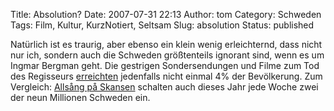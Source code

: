 Title: Absolution?
Date: 2007-07-31 22:13
Author: tom
Category: Schweden
Tags: Film, Kultur, KurzNotiert, Seltsam
Slug: absolution
Status: published

Natürlich ist es traurig, aber ebenso ein klein wenig erleichternd, dass
nicht nur ich, sondern auch die Schweden größtenteils ignorant sind,
wenn es um Ingmar Bergman geht. Die gestrigen Sondersendungen und Filme
zum Tod des Regisseurs
[erreichten](http://www2.unt.se/article/1,,MC=5-AV_ID=637957,00.html)
jedenfalls nicht einmal 4% der Bevölkerung. Zum Vergleich: [Allsång på
Skansen](http://www.fiket.de/2007/07/01/wort-der-woche-allsang-pa-skansen/)
schalten auch dieses Jahr jede Woche zwei der neun Millionen Schweden
ein.

